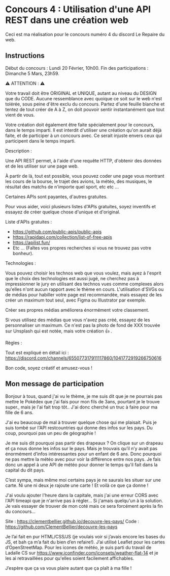 
# Concours 4 : Utilisation d'une API REST dans une création web

Ceci est ma réalisation pour le concours numéro 4 du discord Le Repaire du web.

## Instructions

Début du concours     :   Lundi 20 Février,   10h00.
Fin des participations :  Dimanche 5 Mars,  23h59.


 ⚠️  ATTENTION : ⚠️ 

Votre travail doit être ORIGINAL et UNIQUE, autant au niveau du DESIGN que du CODE.
Aucune ressemblance avec quoique ce soit sur le web n'est tolérée, sous peine d'être exclu du concours.
Partez d'une feuille blanche et tentez de tout créer de A à Z, on doit pouvoir sentir instantanément que tout vient de vous.

Votre création doit également être faite spécialement pour le concours, dans le temps imparti.
Il est interdit d'utiliser une création qu'on aurait déjà faite, et de participer à un concours avec.
Ce serait injuste envers ceux qui participent dans le temps imparti.


Description :

Une API REST permet, à l'aide d'une requête HTTP, d'obtenir des données et de les utiliser sur une page web.

À partir de là, tout est possible, vous pouvez coder une page vous montrant les cours de la bourse, le trajet des avions, la météo, des musiques, le résultat des matchs de n'importe quel sport, etc etc ...

Certaines APIs sont payantes, d'autres gratuites.

Pour vous aider, voici plusieurs listes d'APIs gratuites, soyez inventifs et essayez de créer quelque chose d'unique et d'original.

Liste d'APIs gratuites :
- https://github.com/public-apis/public-apis
- https://rapidapi.com/collection/list-of-free-apis
- https://apilist.fun/
- Etc ... (Faîtes vos propres recherches si vous ne trouvez pas votre bonheur).


Technologies :

Vous pouvez choisir les technos web que vous voulez, mais ayez à l'esprit que le choix des technologies est aussi jugé, ne cherchez pas à impressionner le jury en utilisant des technos vues comme complexes alors qu'elles n'ont aucun rapport avec le thème en cours.
L'utilisation d'SVGs ou de médias pour habiller votre page est recommandée, mais essayez de les créer un maximum tout seul, avec Figma ou Illustrator par exemple.

Créer ses propres médias améliorera énormément votre classement.

Si vous utilisez des médias que vous n'avez pas créé, essayez de les personnaliser un maximum.
Ce n'est pas la photo de fond de XXX trouvée sur Unsplash qui est notée, mais votre création 👍 .


Règles :

Tout est expliqué en détail ici : https://discord.com/channels/655077317911117860/1041772919266750616

Bon code, soyez créatif et amusez-vous !

## Mon message de participation

Bonjour à tous,
quand j'ai vu le thème, je me suis dit que je ne pourrais pas mettre le Pokédex que j'ai fais pour mon fils de 3ans, pourtant je le trouve super., mais je l'ai fait trop tôt.. J'ai donc cherché un truc à faire pour ma fille de 6 ans.

J'ai eu beaucoup de mal à trouver quelque chose qui me plaisait. Puis je suis tombé sur l'API restcountries qui donne des infos sur les pays. Du coup, pourquoi pas un peu de géographie !

Je me suis dit pourquoi pas partir des drapeaux ? On clique sur un drapeau et ça nous donne les infos sur le pays. Mais je trouvais qu’il n’y avait pas énormément d’infos intéressantes pour un enfant de 6 ans. Donc pourquoi ne pas mettre la météo avec pour voir la différence entre nos pays. Je fais donc un appel à une API de météo pour donner le temps qu’il fait dans la capital du dit pays.

C’est sympa, mais même moi certains pays je ne saurais les situer sur une carte. Ni une ni deux je rajoute une carte ! Et voilà ce que ça donne !

J'ai voulu ajouter l'heure dans la capitale, mais j'ai une erreur CORS avec l'API timeapi que je n'arrive pas à régler... Si j'amais quelqu'un à la solution. Je vais essayer de trouver de mon coté mais ce sera forcément après la fin du concours...

Site : https://clementbellier.github.io/decouvre-les-pays/
Code : https://github.com/ClementBellier/decouvre-les-pays

Je l’ai fait en pur HTML/CSS/JS (je voulais voir si j’avais encore les bases du JS, et bah ça m’a fait du bien d’en refaire!).
J’ai utilisé Leaflet pour les cartes d’OpenStreetMap.
Pour les icones de météo, je suis parti du travail de Ladalle CS sur https://www.iconfinder.com/iconsets/weather-flat-14 et je les ai retravaillées pour qu'elles soient facilement affichables.

J’espère que ça va vous plaire autant que ça plaît à ma fille !